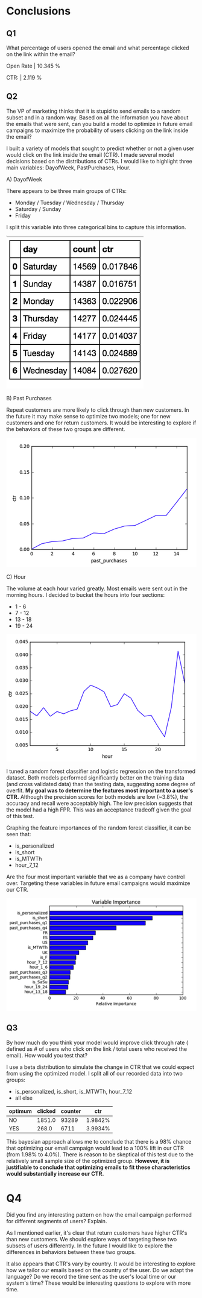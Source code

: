 # Conclusions

## Q1
What percentage of users opened the email and what percentage clicked on the link within the email?

Open Rate | 10.345 %

CTR:      | 2.119 %

## Q2
The VP of marketing thinks that it is stupid to send emails to a random subset and in a random way. Based on all the information you have about the emails that were sent, can you build a model to optimize in future email campaigns to maximize the probability of users clicking on the link inside the email?

I built a variety of models that sought to predict whether or not a given user would click on the link inside the email (CTR). I made several model decisions based on the distributions of CTRs. I would like to highlight three main variables: DayofWeek, PastPurchases, Hour.

A) DayofWeek

There appears to be three main groups of CTRs:
- Monday / Tuesday / Wednesday / Thursday
- Saturday / Sunday  
- Friday

I split this variable into three categorical bins to capture this information.

![CTR_by_Day](/assets/Snip20170107_19.png)

B) Past Purchases

Repeat customers are more likely to click through than new customers. In the future it may make sense to optimize two models; one for new customers and one for return customers. It would be interesting to explore if the behaviors of these two groups are different.


![CTR_by_Day](/assets/Snip20170107_20.png)

C) Hour

The volume at each hour varied greatly. Most emails were sent out in the morning hours. I decided to bucket the hours into four sections:
- 1 - 6
- 7 - 12
- 13 - 18
- 19 - 24

![CTR_by_Day](/assets/Snip20170107_21.png)

I tuned a random forest classifier and logistic regression on the transformed dataset. Both models performed significantly better on the training data (and cross validated data) than the testing data, suggesting some degree of overfit. **My goal was to determine the features most important to a user's CTR.** Although the precision scores for both models are low (~3.8%), the accuracy and recall were acceptably high. The low precision suggests that the model had a high FPR. This was an acceptance tradeoff given the goal of this test.

 Graphing the feature importances of the random forest classifier, it can be seen that:
 - is_personalized
 - is_short
 - is_MTWTh
 - hour_7_12

 Are the four most important variable that we as a company have control over. Targeting these variables in future email campaigns would maximize our CTR.

![CTR_by_Day](/assets/Snip20170107_22.png)

## Q3
By how much do you think your model would improve click through rate ( defined as # of users who click on the link / total users who received the email). How would you test that?

I use a beta distribution to simulate the change in CTR that we could expect from using the optimized model. I split all of our recorded data into two groups:
- is_personalized, is_short, is_MTWTh, hour_7_12
- all else

optimum	| clicked |	counter	| ctr
------- | ------- | ------- | ---
NO |	1851.0	| 93289 | 	1.9842%
YES |	268.0 | 	6711	| 3.9934%

This bayesian approach allows me to conclude that there is a 98% chance that optimizing our email campaign would lead to a 100% lift in our CTR (from 1.98% to 4.0%). There is reason to be skeptical of this test due to the relatively small sample size of the optimized group. **However, it is justifiable to conclude that optimizing emails to fit these characteristics would substantially increase our CTR.**

# Q4
Did you find any interesting pattern on how the email campaign performed for different segments of users? Explain.

As I mentioned earlier, it's clear that return customers have higher CTR's than new customers. We should explore ways of targeting these two subsets of users differently. In the future I would like to explore the differences in behaviors between these two groups.

It also appears that CTR's vary by country. It would be interesting to explore how we tailor our emails based on the country of the user. Do we adapt the language? Do we record the time sent as the user's local time or our system's time? These would be interesting questions to explore with more time.
